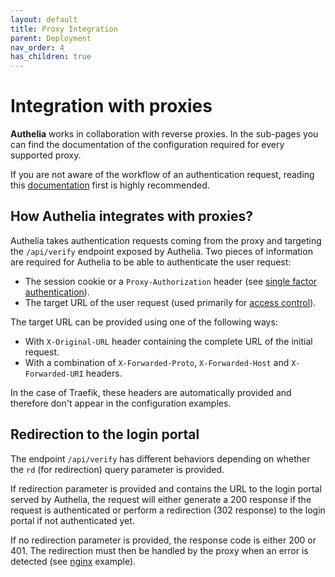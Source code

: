 ```yaml
---
layout: default
title: Proxy Integration
parent: Deployment
nav_order: 4
has_children: true
---
```


# Integration with proxies

**Authelia** works in collaboration with reverse proxies. In the sub-pages you
can find the documentation of the configuration required for every supported
proxy.

If you are not aware of the workflow of an authentication request, reading this
[documentation](../../home/architecture.md) first is highly recommended.


## How Authelia integrates with proxies?

Authelia takes authentication requests coming from the proxy and targeting the 
`/api/verify` endpoint exposed by Authelia. Two pieces of information are required for
Authelia to be able to authenticate the user request:

* The session cookie or a `Proxy-Authorization` header (see [single factor authentication](../../features/single-factor.md)).
* The target URL of the user request (used primarily for [access control](../../features/access-control.md)).

The target URL can be provided using one of the following ways:

* With `X-Original-URL` header containing the complete URL of the initial request.
* With a combination of `X-Forwarded-Proto`, `X-Forwarded-Host` and `X-Forwarded-URI` headers.

In the case of Traefik, these headers are automatically provided and therefore don't
appear in the configuration examples.

## Redirection to the login portal

The endpoint `/api/verify` has different behaviors depending on whether
the `rd` (for redirection) query parameter is provided.

If redirection parameter is provided and contains the URL to the login portal
served by Authelia, the request will either generate a 200 response
if the request is authenticated or perform a redirection (302 response) to the
login portal if not authenticated yet.

If no redirection parameter is provided, the response code is either 200 or 401. The
redirection must then be handled by the proxy when an error is detected
(see [nginx](./nginx.md) example).
